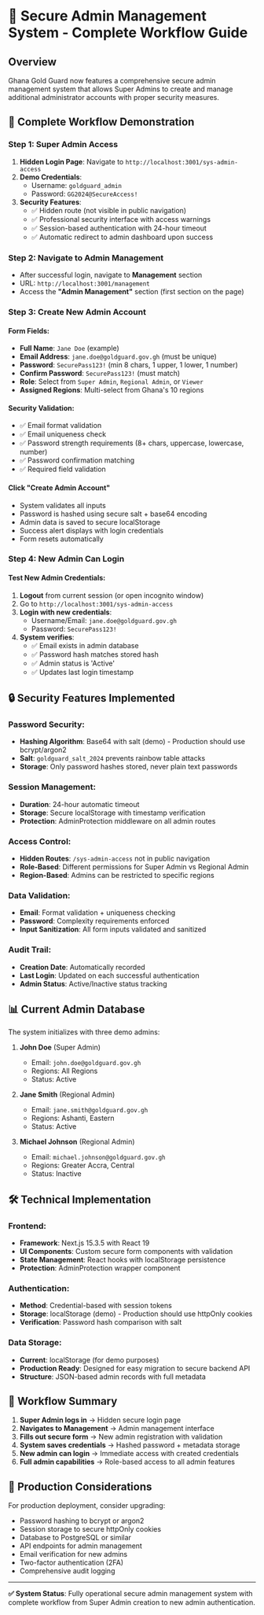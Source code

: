 # 🔐 Secure Admin Management System - Complete Workflow Guide

## Overview
Ghana Gold Guard now features a comprehensive secure admin management system that allows Super Admins to create and manage additional administrator accounts with proper security measures.

## 🚀 Complete Workflow Demonstration

### Step 1: Super Admin Access
1. **Hidden Login Page**: Navigate to `http://localhost:3001/sys-admin-access`
2. **Demo Credentials**:
   - Username: `goldguard_admin`
   - Password: `GG2024@SecureAccess!`
3. **Security Features**:
   - ✅ Hidden route (not visible in public navigation)
   - ✅ Professional security interface with access warnings
   - ✅ Session-based authentication with 24-hour timeout
   - ✅ Automatic redirect to admin dashboard upon success

### Step 2: Navigate to Admin Management
- After successful login, navigate to **Management** section
- URL: `http://localhost:3001/management`
- Access the **"Admin Management"** section (first section on the page)

### Step 3: Create New Admin Account

#### Form Fields:
- **Full Name**: `Jane Doe` (example)
- **Email Address**: `jane.doe@goldguard.gov.gh` (must be unique)
- **Password**: `SecurePass123!` (min 8 chars, 1 upper, 1 lower, 1 number)
- **Confirm Password**: `SecurePass123!` (must match)
- **Role**: Select from `Super Admin`, `Regional Admin`, or `Viewer`
- **Assigned Regions**: Multi-select from Ghana's 10 regions

#### Security Validation:
- ✅ Email format validation
- ✅ Email uniqueness check
- ✅ Password strength requirements (8+ chars, uppercase, lowercase, number)
- ✅ Password confirmation matching
- ✅ Required field validation

#### Click "Create Admin Account"
- System validates all inputs
- Password is hashed using secure salt + base64 encoding
- Admin data is saved to secure localStorage
- Success alert displays with login credentials
- Form resets automatically

### Step 4: New Admin Can Login

#### Test New Admin Credentials:
1. **Logout** from current session (or open incognito window)
2. Go to `http://localhost:3001/sys-admin-access`
3. **Login with new credentials**:
   - Username/Email: `jane.doe@goldguard.gov.gh`
   - Password: `SecurePass123!`
4. **System verifies**:
   - ✅ Email exists in admin database
   - ✅ Password hash matches stored hash
   - ✅ Admin status is 'Active'
   - ✅ Updates last login timestamp

## 🔒 Security Features Implemented

### Password Security:
- **Hashing Algorithm**: Base64 with salt (demo) - Production should use bcrypt/argon2
- **Salt**: `goldguard_salt_2024` prevents rainbow table attacks
- **Storage**: Only password hashes stored, never plain text passwords

### Session Management:
- **Duration**: 24-hour automatic timeout
- **Storage**: Secure localStorage with timestamp verification
- **Protection**: AdminProtection middleware on all admin routes

### Access Control:
- **Hidden Routes**: `/sys-admin-access` not in public navigation
- **Role-Based**: Different permissions for Super Admin vs Regional Admin
- **Region-Based**: Admins can be restricted to specific regions

### Data Validation:
- **Email**: Format validation + uniqueness checking
- **Password**: Complexity requirements enforced
- **Input Sanitization**: All form inputs validated and sanitized

### Audit Trail:
- **Creation Date**: Automatically recorded
- **Last Login**: Updated on each successful authentication
- **Admin Status**: Active/Inactive status tracking

## 📊 Current Admin Database

The system initializes with three demo admins:

1. **John Doe** (Super Admin)
   - Email: `john.doe@goldguard.gov.gh`
   - Regions: All Regions
   - Status: Active

2. **Jane Smith** (Regional Admin)
   - Email: `jane.smith@goldguard.gov.gh`
   - Regions: Ashanti, Eastern
   - Status: Active

3. **Michael Johnson** (Regional Admin)
   - Email: `michael.johnson@goldguard.gov.gh`
   - Regions: Greater Accra, Central
   - Status: Inactive

## 🛠️ Technical Implementation

### Frontend:
- **Framework**: Next.js 15.3.5 with React 19
- **UI Components**: Custom secure form components with validation
- **State Management**: React hooks with localStorage persistence
- **Protection**: AdminProtection wrapper component

### Authentication:
- **Method**: Credential-based with session tokens
- **Storage**: localStorage (demo) - Production should use httpOnly cookies
- **Verification**: Password hash comparison with salt

### Data Storage:
- **Current**: localStorage (for demo purposes)
- **Production Ready**: Designed for easy migration to secure backend API
- **Structure**: JSON-based admin records with full metadata

## 🔄 Workflow Summary

1. **Super Admin logs in** → Hidden secure login page
2. **Navigates to Management** → Admin management interface
3. **Fills out secure form** → New admin registration with validation
4. **System saves credentials** → Hashed password + metadata storage
5. **New admin can login** → Immediate access with created credentials
6. **Full admin capabilities** → Role-based access to all admin features

## 🎯 Production Considerations

For production deployment, consider upgrading:
- Password hashing to bcrypt or argon2
- Session storage to secure httpOnly cookies
- Database to PostgreSQL or similar
- API endpoints for admin management
- Email verification for new admins
- Two-factor authentication (2FA)
- Comprehensive audit logging

---

**✅ System Status**: Fully operational secure admin management system with complete workflow from Super Admin creation to new admin authentication.
